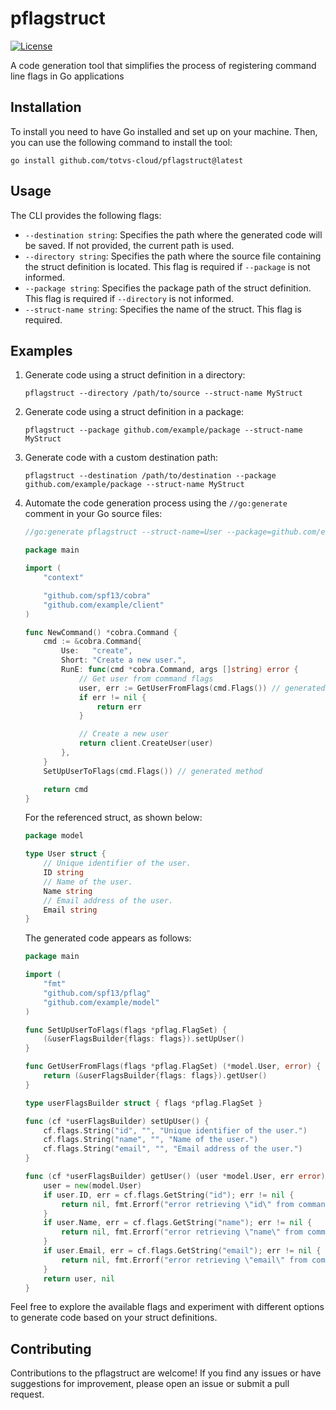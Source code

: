 # pflagstruct

[![License](https://img.shields.io/github/license/saltstack/salt)](https://opensource.org/license/apache-2-0/)

A code generation tool that simplifies the process of registering command line flags in Go applications

## Installation

To install you need to have Go installed and set up on your machine. Then, you can use the following command to install
the tool:

```shell
go install github.com/totvs-cloud/pflagstruct@latest
```

## Usage

The CLI provides the following flags:

- `--destination string`: Specifies the path where the generated code will be saved. If not provided, the current path
  is used.
- `--directory string`: Specifies the path where the source file containing the struct definition is located. This flag
  is required if `--package` is not informed.
- `--package string`: Specifies the package path of the struct definition. This flag is required if `--directory` is not
  informed.
- `--struct-name string`: Specifies the name of the struct. This flag is required.

## Examples

1. Generate code using a struct definition in a directory:
   ```shell
   pflagstruct --directory /path/to/source --struct-name MyStruct
   ```

2. Generate code using a struct definition in a package:
   ```shell
   pflagstruct --package github.com/example/package --struct-name MyStruct
   ```

3. Generate code with a custom destination path:
   ```shell
   pflagstruct --destination /path/to/destination --package github.com/example/package --struct-name MyStruct
   ```

4. Automate the code generation process using the `//go:generate` comment in your Go source files:
    ```go
    //go:generate pflagstruct --struct-name=User --package=github.com/example/model
    
    package main
    
    import (
        "context"
    
        "github.com/spf13/cobra"
        "github.com/example/client"
    )
    
    func NewCommand() *cobra.Command {
        cmd := &cobra.Command{
            Use:   "create",
            Short: "Create a new user.",
            RunE: func(cmd *cobra.Command, args []string) error {
                // Get user from command flags
                user, err := GetUserFromFlags(cmd.Flags()) // generated method
                if err != nil {
                    return err
                }
    
                // Create a new user
                return client.CreateUser(user)
            },
        }
        SetUpUserToFlags(cmd.Flags()) // generated method
    
        return cmd
    }
    ```
   For the referenced struct, as shown below:
    ```go
    package model
    
    type User struct {
        // Unique identifier of the user.
        ID string
        // Name of the user.
        Name string
        // Email address of the user.
        Email string
    }
    ```
   The generated code appears as follows:
    ```go
    package main
    
    import (
        "fmt"
        "github.com/spf13/pflag"
        "github.com/example/model"
    )
    
    func SetUpUserToFlags(flags *pflag.FlagSet) {
        (&userFlagsBuilder{flags: flags}).setUpUser()
    }

    func GetUserFromFlags(flags *pflag.FlagSet) (*model.User, error) {
        return (&userFlagsBuilder{flags: flags}).getUser()
    }
    
    type userFlagsBuilder struct { flags *pflag.FlagSet }
    
    func (cf *userFlagsBuilder) setUpUser() {
        cf.flags.String("id", "", "Unique identifier of the user.")
        cf.flags.String("name", "", "Name of the user.")
        cf.flags.String("email", "", "Email address of the user.")
    }

    func (cf *userFlagsBuilder) getUser() (user *model.User, err error) {
        user = new(model.User)
        if user.ID, err = cf.flags.GetString("id"); err != nil {
            return nil, fmt.Errorf("error retrieving \"id\" from command flags: %w", err)
        }
        if user.Name, err = cf.flags.GetString("name"); err != nil {
            return nil, fmt.Errorf("error retrieving \"name\" from command flags: %w", err)
        }
        if user.Email, err = cf.flags.GetString("email"); err != nil {
            return nil, fmt.Errorf("error retrieving \"email\" from command flags: %w", err)
        }
        return user, nil
    }
    ```

Feel free to explore the available flags and experiment with different options to generate code based on your struct
definitions.

## Contributing

Contributions to the pflagstruct are welcome! If you find any issues or have suggestions for improvement,
please open an issue or submit a pull request.

